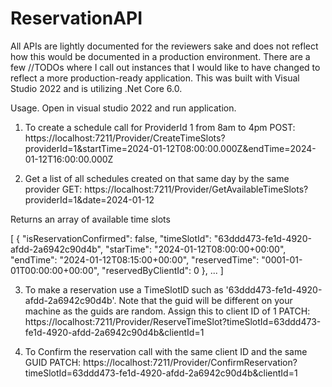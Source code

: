# ReservationAPI
All APIs are lightly documented for the reviewers sake and does not reflect how this would be documented in a production environment.  There are a few //TODOs where I call out instances that I would like to have changed to reflect a more production-ready application.  This was built with Visual Studio 2022 and is utilizing .Net Core 6.0.

Usage. 
Open in visual studio 2022 and run application.

1. To create a schedule call for ProviderId 1 from 8am to 4pm
POST: https://localhost:7211/Provider/CreateTimeSlots?providerId=1&startTime=2024-01-12T08:00:00.000Z&endTime=2024-01-12T16:00:00.000Z

2. Get a list of all schedules created on that same day by the same provider
GET:  https://localhost:7211/Provider/GetAvailableTimeSlots?providerId=1&date=2024-01-12

Returns an array of available time slots

[
    {
        "isReservationConfirmed": false,
        "timeSlotId": "63ddd473-fe1d-4920-afdd-2a6942c90d4b",
        "starTime": "2024-01-12T08:00:00+00:00",
        "endTime": "2024-01-12T08:15:00+00:00",
        "reservedTime": "0001-01-01T00:00:00+00:00",
        "reservedByClientId": 0
    },
    ...
]

3. To make a reservation use a TimeSlotID such as '63ddd473-fe1d-4920-afdd-2a6942c90d4b'.  Note that the guid will be different on your machine as the guids are random.  Assign this to client ID of 1
PATCH: https://localhost:7211/Provider/ReserveTimeSlot?timeSlotId=63ddd473-fe1d-4920-afdd-2a6942c90d4b&clientId=1

4. To Confirm the reservation call with the same client ID and the same GUID
PATCH: https://localhost:7211/Provider/ConfirmReservation?timeSlotId=63ddd473-fe1d-4920-afdd-2a6942c90d4b&clientId=1
